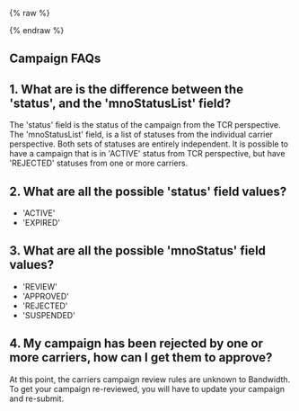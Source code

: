 {% raw %}
<section class="campaignManagementGuides">
{% endraw %}

# Campaign FAQs

## 1. What are is the difference between the 'status', and the 'mnoStatusList' field?
The 'status' field is the status of the campaign from the TCR perspective. 
The 'mnoStatusList' field, is a list of statuses from the individual carrier perspective. Both sets of statuses are entirely independent. 
It is possible to have a campaign that is in 'ACTIVE' status from TCR perspective, but have 'REJECTED' statuses from one or more carriers.

## 2. What are all the possible 'status' field values?
* 'ACTIVE'
* 'EXPIRED'

## 3. What are all the possible 'mnoStatus' field values?
* 'REVIEW'
* 'APPROVED'
* 'REJECTED'
* 'SUSPENDED'

## 4. My campaign has been rejected by one or more carriers, how can I get them to approve?
At this point, the carriers campaign review rules are unknown to Bandwidth. To get your campaign re-reviewed, you will have to update your campaign and re-submit.
